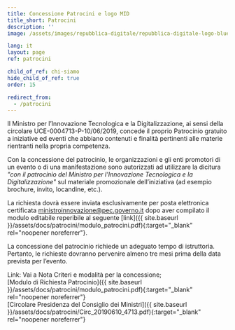 ```yaml
---
title: Concessione Patrocini e logo MID
title_short: Patrocini
description: ''
image: /assets/images/repubblica-digitale/repubblica-digitale-logo-blue-twitter-summary-large-image.png

lang: it
layout: page
ref: patrocini

child_of_ref: chi-siamo
hide_child_of_ref: true
order: 15

redirect_from:
  - /patrocini
---
```

Il Ministro per l’Innovazione Tecnologica e la Digitalizzazione, ai sensi della circolare UCE-0004713-P-10/06/2019, concede il proprio Patrocinio gratuito a iniziative ed eventi che abbiano contenuti e finalità pertinenti alle materie rientranti nella propria competenza.  

Con la concessione del patrocinio, le organizzazioni e gli enti promotori di un evento o di una manifestazione sono autorizzati ad utilizzare la dicitura _"con il patrocinio del Ministro per l’Innovazione Tecnologica e la Digitalizzazione"_ sul materiale promozionale dell’iniziativa (ad esempio brochure, invito, locandine, etc.).  

La richiesta dovrà essere inviata esclusivamente per posta elettronica certificata [ministroinnovazione@pec.governo.it](mailto:ministroinnovazione@pec.governo.it) dopo aver compilato il modulo editabile reperibile al seguente [link]({{ site.baseurl }}/assets/docs/patrocini/modulo_patrocini.pdf){:target="_blank" rel="noopener noreferrer"}.  

La concessione del patrocinio richiede un adeguato tempo di istruttoria. Pertanto, le richieste dovranno pervenire almeno tre mesi prima della data prevista per l’evento.  

Link: Vai a Nota Criteri e modalità per la concessione;  
[Modulo di Richiesta Patrocinio]({{ site.baseurl }}/assets/docs/patrocini/modulo_patrocini.pdf){:target="_blank" rel="noopener noreferrer"}  
[Circolare Presidenza del Consiglio dei Ministri]({{ site.baseurl }}/assets/docs/patrocini/Circ_20190610_4713.pdf){:target="_blank" rel="noopener noreferrer"}  
